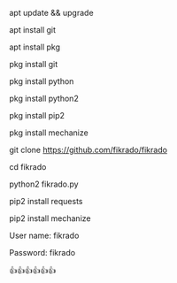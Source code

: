 apt update && upgrade

apt install git

apt install pkg

pkg install git

pkg install python

pkg install python2

pkg install pip2

pkg install mechanize

git clone https://github.com/fikrado/fikrado

cd fikrado


python2 fikrado.py


pip2 install requests

pip2 install mechanize


User name: fikrado

Password: fikrado




👍👍👍👍👍👍
